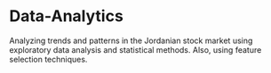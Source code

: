 # Data-Analytics

Analyzing trends and patterns in the Jordanian stock market using exploratory data analysis and statistical methods. Also, using feature selection techniques.
